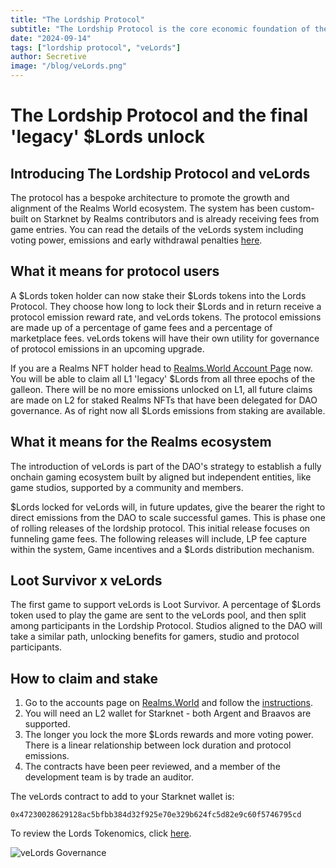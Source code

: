 ```yaml
---
title: "The Lordship Protocol"
subtitle: "The Lordship Protocol is the core economic foundation of the Realms World. Today it is live and all legacy $Lords are unlocked for instant staking into the protocol."
date: "2024-09-14"
tags: ["lordship protocol", "veLords"]
author: Secretive
image: "/blog/veLords.png"
---
```


# The Lordship Protocol and the final 'legacy' $Lords unlock

## Introducing The Lordship Protocol and veLords

The protocol has a bespoke architecture to promote the growth and alignment of the Realms World ecosystem. The system has been custom-built on Starknet by Realms contributors and is already receiving fees from game entries. You can read the details of the veLords system including voting power, emissions and early withdrawal penalties [here](https://github.com/Calcutatator/TLP/blob/main/Document/How%20to%20/End%20User/Lords%20Lock.md).

## What it means for protocol users

A $Lords token holder can now stake their $Lords tokens into the Lords Protocol. They choose how long to lock their $Lords and in return receive a protocol emission reward rate, and veLords tokens. The protocol emissions are made up of a percentage of game fees and a percentage of marketplace fees. veLords tokens will have their own utility for governance of protocol emissions in an upcoming upgrade.

If you are a Realms NFT holder head to [Realms.World Account Page](/account/lords) now. You will be able to claim all L1 'legacy' $Lords from all three epochs of the galleon. There will be no more emissions unlocked on L1, all future claims are made on L2 for staked Realms NFTs that have been delegated for DAO governance. As of right now all $Lords emissions from staking are available.

## What it means for the Realms ecosystem

The introduction of veLords is part of the DAO's strategy to establish a fully onchain gaming ecosystem built by aligned but independent entities, like game studios, supported by a community and members.

$Lords locked for veLords will, in future updates, give the bearer the right to direct emissions from the DAO to scale successful games. This is phase one of rolling releases of the lordship protocol. This initial release focuses on funneling game fees. The following releases will include, LP fee capture within the system, Game incentives and a $Lords distribution mechanism.

## Loot Survivor x veLords

The first game to support veLords is Loot Survivor. A percentage of $Lords token used to play the game are sent to the veLords pool, and then split among participants in the Lordship Protocol. Studios aligned to the DAO will take a similar path, unlocking benefits for gamers, studio and protocol participants.

## How to claim and stake

1. Go to the accounts page on [Realms.World](/account/lords) and follow the [instructions](https://github.com/Calcutatator/TLP/blob/main/Document/How%20to%20/End%20User/Lords%20Holders.md).
2. You will need an L2 wallet for Starknet - both Argent and Braavos are supported.
3. The longer you lock the more $Lords rewards and more voting power. There is a linear relationship between lock duration and protocol emissions.
4. The contracts have been peer reviewed, and a member of the development team is by trade an auditor.

The veLords contract to add to your Starknet wallet is:

```
0x47230028629128ac5bfbb384d32f925e70e329b624fc5d82e9c60f5746795cd
```

To review the Lords Tokenomics, click [here](/tokenomics).

![veLords Governance](/blog/velords-gov.png)

